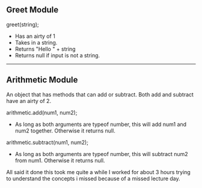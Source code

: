 **Greet Module**
----------------
greet(string);

 - Has an airty of 1
 - Takes in a string.
 - Returns "Hello " + string
 - Returns null if input is not a string.

----------


**Arithmetic Module**
---------------------
  An object that has methods that can add or subtract.
  Both add and subtract have an airty of 2.

arithmetic.add(num1, num2);

 - As long as both arguments are typeof number, this will add num1 and num2 together. Otherwise it returns null.

arithmetic.subtract(num1, num2);

 - As long as both arguments are typeof number, this will subtract num2 from num1. Otherwise it returns null.



All said it done this took me quite a while I worked for about 3 hours trying to understand the concepts i missed because of a missed lecture day. 
